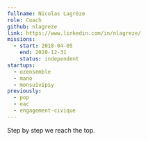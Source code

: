```yaml
---
fullname: Nicolas Lagrèze
role: Coach
github: nlagreze
link: https://www.linkedin.com/in/nlagreze/
missions:
  - start: 2018-04-05
    end: 2020-12-31
    status: independent
startups:
  - ozensemble
  - mano
  - monsuivipsy
previously:
  - pop
  - eac
  - engagement-civique
---
```


Step by step we reach the top.
